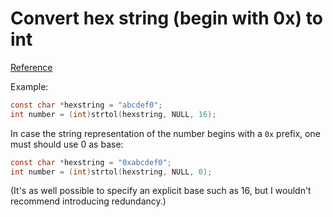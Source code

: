 #  Convert hex string (begin with 0x) to int



[Reference](https://stackoverflow.com/questions/10156409/convert-hex-string-char-to-int)



Example:

```c
const char *hexstring = "abcdef0";
int number = (int)strtol(hexstring, NULL, 16);
```

In case the string representation of the number begins with a `0x` prefix, one must should use 0 as base:

```c
const char *hexstring = "0xabcdef0";
int number = (int)strtol(hexstring, NULL, 0);
```

(It's as well possible to specify an explicit base such as 16, but I wouldn't recommend introducing redundancy.)